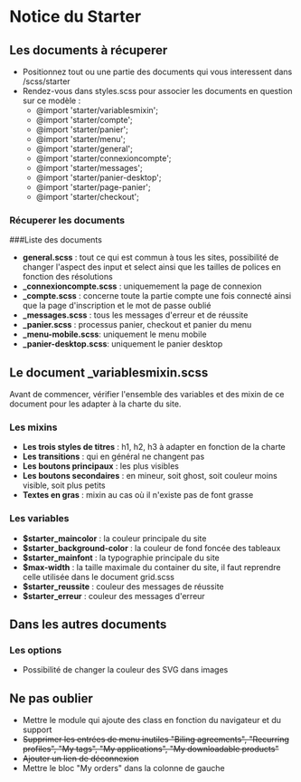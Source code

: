 # Notice du Starter

## Les documents à récuperer 
* Positionnez tout ou une partie des documents qui vous interessent dans /scss/starter
* Rendez-vous dans styles.scss pour associer les documents en question sur ce modèle : 
    * @import 'starter/variablesmixin';
    * @import 'starter/compte';
    * @import 'starter/panier';
    * @import 'starter/menu';
    * @import 'starter/general';
    * @import 'starter/connexioncompte';
    * @import 'starter/messages';
    * @import 'starter/panier-desktop';
    * @import 'starter/page-panier';
    * @import 'starter/checkout';

### Récuperer les documents

###Liste des documents
* **general.scss** : tout ce qui est commun à tous les sites, possibilité de changer l'aspect des input et select ainsi que les tailles de polices en fonction des résolutions
* **_connexioncompte.scss** : uniquemement la page de connexion
* **_compte.scss** : concerne toute la partie compte une fois connecté ainsi que la page d'inscription et le mot de passe oublié
* **_messages.scss** : tous les messages d'erreur et de réussite
* **_panier.scss** : processus panier, checkout et panier du menu
* **_menu-mobile.scss**: uniquement le menu mobile
* **_panier-desktop.scss**: uniquement le panier desktop

## Le document _variablesmixin.scss

Avant de commencer, vérifier l'ensemble des variables et des mixin de ce document pour les adapter à la charte du site.

### Les mixins

* **Les trois styles de titres** : h1, h2, h3 à adapter en fonction de la charte
* **Les transitions** : qui en général ne changent pas
* **Les boutons principaux** : les plus visibles
* **Les boutons secondaires** : en mineur, soit ghost, soit couleur moins visible, soit plus petits
* **Textes en gras** : mixin au cas où il n'existe pas de font grasse 

### Les variables
* **$starter_maincolor** : la couleur principale du site
* **$starter_background-color** : la couleur de fond foncée des tableaux
* **$starter_mainfont** : la typographie principale du site
* **$max-width** : la taille maximale du container du site, il faut reprendre celle utilisée dans le document grid.scss
* **$starter_reussite** : couleur des messages de réussite
* **$starter_erreur** : couleur des messages d'erreur

## Dans les autres documents 

### Les options
* Possibilité de changer la couleur des SVG dans images

## Ne pas oublier
* Mettre le module qui ajoute des class en fonction du navigateur et du support
* ~~Supprimer les entrées de menu inutiles "Biling agreements", "Recurring profiles", "My tags", "My applications", "My downloadable products"~~
* ~~Ajouter un lien de déconnexion~~
* Mettre le bloc "My orders" dans la colonne de gauche
